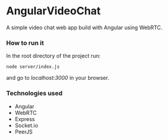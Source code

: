 # AngularVideoChat

A simple video chat web app build with Angular using WebRTC.



### How to run it
In the root directory of the project run:
```
node server/index.js
```
and go to *localhost:3000* in your browser.

### Technologies used
* Angular
* WebRTC
* Express
* Socket.io
* PeerJS
